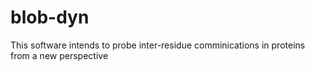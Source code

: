 # blob-dyn
This software intends to probe inter-residue comminications in proteins from a new perspective
